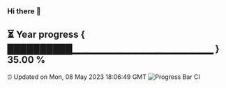 ### Hi there 👋
⏳ Year progress { ██████████▁▁▁▁▁▁▁▁▁▁▁▁▁▁▁▁▁▁▁▁ } 35.00 %
---
⏰ Updated on Mon, 08 May 2023 18:06:49 GMT
![Progress Bar CI](https://github.com/Moyi321/Moyi321/workflows/Progress%20Bar%20CI/badge.svg)
